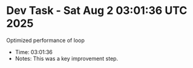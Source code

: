 # Dev Task - Sat Aug  2 03:01:36 UTC 2025
Optimized performance of loop
- Time: 03:01:36
- Notes: This was a key improvement step.
